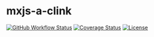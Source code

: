 # mxjs-a-clink

[![GitHub Workflow Status](https://img.shields.io/github/actions/workflow/status/miaoxing/mxjs-a-clink/build.yml?style=flat-square)](https://github.com/miaoxing/mxjs-a-clink/actions)
[![Coverage Status](https://img.shields.io/coveralls/miaoxing/mxjs-a-clink.svg?style=flat-square)](https://coveralls.io/r/miaoxing/mxjs-a-clink)
[![License](http://img.shields.io/badge/license-MIT-brightgreen.svg?style=flat-square)](http://www.opensource.org/licenses/MIT)
